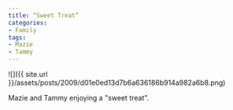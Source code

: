 ```yaml
---
title: “Sweet Treat”
categories:
- Family
tags:
- Mazie
- Tammy
---
```


![]({{ site.url }}/assets/posts/2009/d01e0ed13d7b6a636186b914a982a6b8.png)
  



Mazie and Tammy enjoying a "sweet treat".
